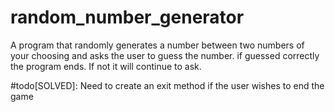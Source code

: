 # random_number_generator
A program that randomly generates a number between two numbers of your choosing and asks the user to guess the number. if guessed correctly the program ends. If not it will continue to ask.

#todo[SOLVED]: Need to create an exit method if the user wishes to end the game
